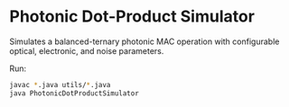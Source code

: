 # Photonic Dot-Product Simulator

Simulates a balanced-ternary photonic MAC operation with configurable optical, electronic, and noise parameters.

Run:
```bash
javac *.java utils/*.java
java PhotonicDotProductSimulator
